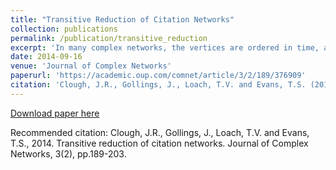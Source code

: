 ```yaml
---
title: "Transitive Reduction of Citation Networks"
collection: publications
permalink: /publication/transitive_reduction
excerpt: 'In many complex networks, the vertices are ordered in time, and edges represent causal connections. We propose methods of analysing such directed acyclic graphs taking into account the constraints of causality and highlighting the causal structure.'
date: 2014-09-16
venue: 'Journal of Complex Networks'
paperurl: 'https://academic.oup.com/comnet/article/3/2/189/376909'
citation: 'Clough, J.R., Gollings, J., Loach, T.V. and Evans, T.S. (2014). &quot;Transitive reduction of citation networks.&quot; <i>Journal of Complex Networks</i>.'
---
```

[Download paper here](https://academic.oup.com/comnet/article/3/2/189/376909)

Recommended citation: Clough, J.R., Gollings, J., Loach, T.V. and Evans, T.S., 2014. Transitive reduction of citation networks. Journal of Complex Networks, 3(2), pp.189-203.
